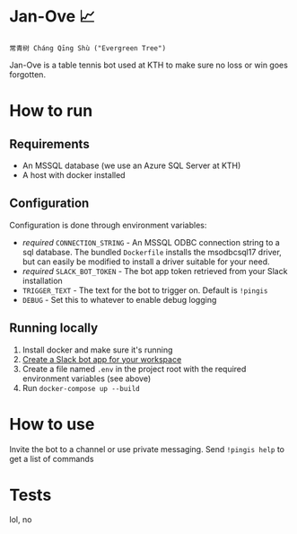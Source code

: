 # Jan-Ove :chart_with_upwards_trend:

```
常青树 Cháng Qīng Shù ("Evergreen Tree")
```

Jan-Ove is a table tennis bot used at KTH to make sure no loss or win goes forgotten.

# How to run

## Requirements

* An MSSQL database (we use an Azure SQL Server at KTH)
* A host with docker installed

## Configuration

Configuration is done through environment variables:

* _required_ `CONNECTION_STRING` - An MSSQL ODBC connection string to a sql database. The bundled `Dockerfile` installs the msodbcsql17 driver, but can easily be modified to install a driver suitable for your need.
* _required_ `SLACK_BOT_TOKEN` - The bot app token retrieved from your Slack installation
* `TRIGGER_TEXT` - The text for the bot to trigger on. Default is `!pingis`
* `DEBUG` - Set this to whatever to enable debug logging

## Running locally

1) Install docker and make sure it's running
2) [Create a Slack bot app for your workspace](https://get.slack.help/hc/en-us/articles/115005265703-Create-a-bot-for-your-workspace#-create-a-bot)
3) Create a file named `.env` in the project root with the required environment variables (see above)
4) Run `docker-compose up --build`

# How to use

Invite the bot to a channel or use private messaging. Send `!pingis help` to get a list of commands

# Tests

lol, no
